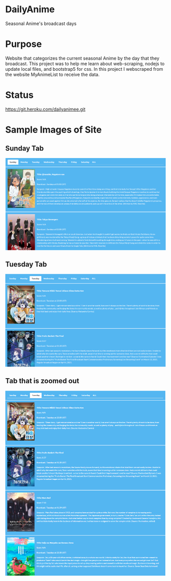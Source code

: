 # DailyAnime
Seasonal Anime's broadcast days

# Purpose 

Website that categorizes the current seasonal Anime by the day that they broadcast. This project was to help me learn about web-scraping, nodejs to update local files, and bootstrap5 for css. In this project I webscraped from the website MyAnimeList to receive the data.

# Status

https://git.heroku.com/dailyanimee.git

# Sample Images of Site

## Sunday Tab

![sundayTab](./assets/sample_site1.PNG)

## Tuesday Tab

![tuesdayTab](./assets/sample_site2.PNG)

## Tab that is zoomed out

![tabZoomedOut](./assets/sample_site_zoomed_out1.PNG)

